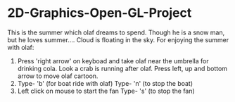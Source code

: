 # 2D-Graphics-Open-GL-Project
This is the summer which olaf dreams to spend. Though he is a snow man, but he loves summer....
Cloud is floating in the sky. For enjoying the summer with olaf:

1. Press 'right arrow' on keyboad and take olaf near the umbrella for drinking cola. 
	Look a crab is running after olaf.
	Press left, up and bottom arrow to move olaf cartoon.
2. Type- 'b' (for boat ride with olaf)
   Type- 'n' (to stop the boat)
3. Left click on mouse to start the fan
   Type- 's' (to stop the fan)	
